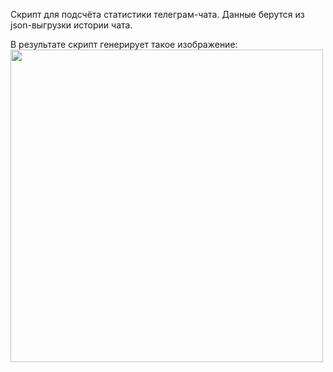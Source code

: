 Скрипт для подсчёта статистики телеграм-чата.
Данные берутся из json-выгрузки истории чата.

В результате скрипт генерирует такое изображение:
<br><img src="https://i.imgur.com/tE1GB8w.jpg" width="500">
